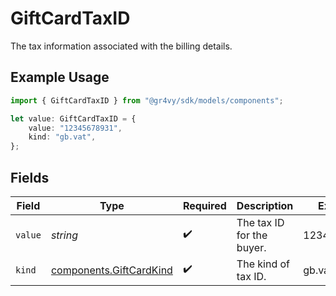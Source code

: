 # GiftCardTaxID

The tax information associated with the billing details.

## Example Usage

```typescript
import { GiftCardTaxID } from "@gr4vy/sdk/models/components";

let value: GiftCardTaxID = {
    value: "12345678931",
    kind: "gb.vat",
};
```

## Fields

| Field                                                              | Type                                                               | Required                                                           | Description                                                        | Example                                                            |
| ------------------------------------------------------------------ | ------------------------------------------------------------------ | ------------------------------------------------------------------ | ------------------------------------------------------------------ | ------------------------------------------------------------------ |
| `value`                                                            | *string*                                                           | :heavy_check_mark:                                                 | The tax ID for the buyer.                                          | 12345678931                                                        |
| `kind`                                                             | [components.GiftCardKind](../../models/components/giftcardkind.md) | :heavy_check_mark:                                                 | The kind of tax ID.                                                | gb.vat                                                             |